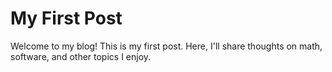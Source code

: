 # My First Post
Welcome to my blog! This is my first post. Here, I'll share thoughts on math, software, and other topics I enjoy.

